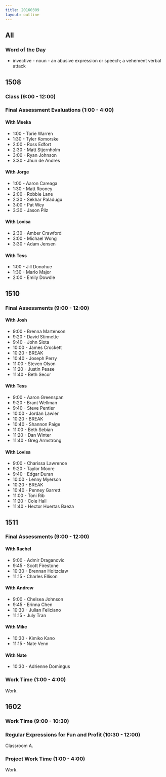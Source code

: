 ```yaml
---
title: 20160309
layout: outline
---
```


## All

### Word of the Day

* invective - noun - an abusive expression or speech; a vehement verbal
attack


## 1508

### Class (9:00 - 12:00)

### Final Assessment Evaluations (1:00 - 4:00)

#### With Meeka
* 1:00 - Torie Warren
* 1:30 - Tyler Komorske
* 2:00 - Ross Edfort
* 2:30 - Matt Stjernholm
* 3:00 - Ryan Johnson
* 3:30 - Jhun de Andres

#### With Jorge
* 1:00 - Aaron Careaga
* 1:30 - Matt Rooney
* 2:00 - Robbie Lane
* 2:30 - Sekhar Paladugu
* 3:00 - Pat Wey
* 3:30 - Jason Pilz

#### With Lovisa
* 2:30 - Amber Crawford
* 3:00 - Michael Wong
* 3:30 - Adam Jensen

#### With Tess
* 1:00 - Jill Donohue
* 1:30 - Marlo Major
* 2:00 - Emily Dowdle


## 1510

### Final Assessments (9:00 - 12:00)

#### With Josh
* 9:00 - Brenna Martenson
* 9:20 - David Stinnette
* 9:40 - John Slota
* 10:00 - James Crockett
* 10:20 - BREAK
* 10:40 - Joseph Perry
* 11:00 - Steven Olson
* 11:20 - Justin Pease
* 11:40 - Beth Secor

#### With Tess
* 9:00 - Aaron Greenspan
* 9:20 - Brant Wellman
* 9:40 - Steve Pentler
* 10:00 - Jordan Lawler
* 10:20 - BREAK
* 10:40 - Shannon Paige
* 11:00 - Beth Sebian
* 11:20 - Dan Winter
* 11:40 - Greg Armstrong

#### With Lovisa
* 9:00 - Charissa Lawrence
* 9:20 - Taylor Moore
* 9:40 - Edgar Duran
* 10:00 - Lenny Myerson
* 10:20 - BREAK
* 10:40 - Penney Garrett
* 11:00 - Toni Rib
* 11:20 - Cole Hall
* 11:40 - Hector Huertas Baeza


## 1511

### Final Assessments (9:00 - 12:00)

#### With Rachel
* 9:00 - Admir Draganovic
* 9:45 - Scott Firestone
* 10:30 - Brennan Holtzclaw
* 11:15 - Charles Ellison

#### With Andrew
* 9:00 - Chelsea Johnson
* 9:45 - Erinna Chen
* 10:30 - Julian Feliciano
* 11:15 - July Tran

#### With Mike
* 10:30 - Kimiko Kano
* 11:15 - Nate Venn

#### With Nate
* 10:30 - Adrienne Domingus

### Work Time (1:00 - 4:00)

Work.


## 1602

### Work Time (9:00 - 10:30)

### Regular Expressions for Fun and Profit (10:30 - 12:00)

Classroom A.

### Project Work Time (1:00 - 4:00)

Work.
